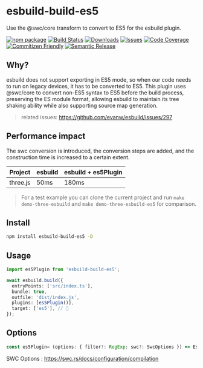 # esbuild-build-es5

Use the @swc/core transform to convert to ES5 for the esbuild plugin.

[![npm package][npm-img]][npm-url]
[![Build Status][build-img]][build-url]
[![Downloads][downloads-img]][downloads-url]
[![Issues][issues-img]][issues-url]
[![Code Coverage][codecov-img]][codecov-url]
[![Commitizen Friendly][commitizen-img]][commitizen-url]
[![Semantic Release][semantic-release-img]][semantic-release-url]

## Why?

esbuild does not support exporting in ES5 mode, so when our code needs to run on legacy devices, it has to be converted to ES5. This plugin uses @swc/core to convert non-ES5 syntax to ES5 before the build process, preserving the ES module format, allowing esbuild to maintain its tree shaking ability while also supporting source map generation.

> related issues: https://github.com/evanw/esbuild/issues/297


## Performance impact

The swc conversion is introduced, the conversion steps are added, and the construction time is increased to a certain extent.

| Project  | esbuild | esbuild + es5Plugin |
|----------|---------| --- |
| three.js | 50ms    | 180ms |

> For a test example you can clone the current project and run `make demo-three-esbuild` and `make demo-three-esbuild-es5` for comparison.


## Install

```bash
npm install esbuild-build-es5 -D
```

## Usage

```ts
import es5Plugin from 'esbuild-build-es5';

await esbuild.build({
  entryPoints: ['src/index.ts'],
  bundle: true,
  outfile: 'dist/index.js',
  plugins: [es5Plugin()],
  target: ['es5'], // 🚀
});
```


## Options

```ts
const es5Plugin= (options: { filter?: RegExp; swc?: SwcOptions }) => Es5Plugin
```

SWC Options : https://swc.rs/docs/configuration/compilation


[build-img]:https://github.com/noyobo/esbuild-plugin-es5/actions/workflows/release.yml/badge.svg
[build-url]:https://github.com/noyobo/esbuild-plugin-es5/actions/workflows/release.yml
[downloads-img]:https://img.shields.io/npm/dt/esbuild-plugin-es5
[downloads-url]:https://www.npmtrends.com/esbuild-plugin-es5
[npm-img]:https://img.shields.io/npm/v/esbuild-plugin-es5
[npm-url]:https://www.npmjs.com/package/esbuild-plugin-es5
[issues-img]:https://img.shields.io/github/issues/noyobo/esbuild-plugin-es5
[issues-url]:https://github.com/noyobo/esbuild-plugin-es5/issues
[codecov-img]:https://codecov.io/gh/noyobo/esbuild-plugin-es5/branch/main/graph/badge.svg
[codecov-url]:https://codecov.io/gh/noyobo/esbuild-plugin-es5
[semantic-release-img]:https://img.shields.io/badge/%20%20%F0%9F%93%A6%F0%9F%9A%80-semantic--release-e10079.svg
[semantic-release-url]:https://github.com/semantic-release/semantic-release
[commitizen-img]:https://img.shields.io/badge/commitizen-friendly-brightgreen.svg
[commitizen-url]:http://commitizen.github.io/cz-cli/
